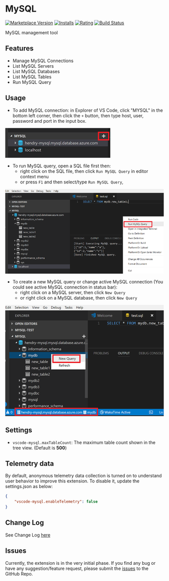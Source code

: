 # MySQL

[![Marketplace Version](https://vsmarketplacebadge.apphb.com/version-short/formulahendry.vscode-mysql.svg)](https://marketplace.visualstudio.com/items?itemName=formulahendry.vscode-mysql) [![Installs](https://vsmarketplacebadge.apphb.com/installs-short/formulahendry.vscode-mysql.svg)](https://marketplace.visualstudio.com/items?itemName=formulahendry.vscode-mysql) [![Rating](https://vsmarketplacebadge.apphb.com/rating-short/formulahendry.vscode-mysql.svg)](https://marketplace.visualstudio.com/items?itemName=formulahendry.vscode-mysql) [![Build Status](https://travis-ci.org/formulahendry/vscode-mysql.svg?branch=master)](https://travis-ci.org/formulahendry/vscode-mysql)

MySQL management tool

## Features

* Manage MySQL Connections
* List MySQL Servers
* List MySQL Databases
* List MySQL Tables
* Run MySQL Query

## Usage

* To add MySQL connection: in Explorer of VS Code, click "MYSQL" in the bottom left corner, then click the `+` button, then type host, user, password and port in the input box.

![connection](images/connection.png)

* To run MySQL query, open a SQL file first then:
  * right click on the SQL file, then click `Run MySQL Query` in editor context menu
  * or press `F1` and then select/type `Run MySQL Query`,

![run](images/run.png)

* To create a new MySQL query or change active MySQL connection (You could see active MySQL connection in status bar):
  * right click on a MySQL server, then click `New Query`
  * or right click on a MySQL database, then click `New Query`

![newquery](images/newquery.png)

## Settings

* `vscode-mysql.maxTableCount`: The maximum table count shown in the tree view. (Default is **500**)

## Telemetry data

By default, anonymous telemetry data collection is turned on to understand user behavior to improve this extension. To disable it, update the settings.json as below:
```json
{
    "vscode-mysql.enableTelemetry": false
}
```

## Change Log

See Change Log [here](CHANGELOG.md)

## Issues

Currently, the extension is in the very initial phase. If you find any bug or have any suggestion/feature request, please submit the [issues](https://github.com/formulahendry/vscode-mysql/issues) to the GitHub Repo.
